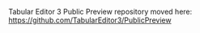 Tabular Editor 3 Public Preview repository moved here: https://github.com/TabularEditor3/PublicPreview
